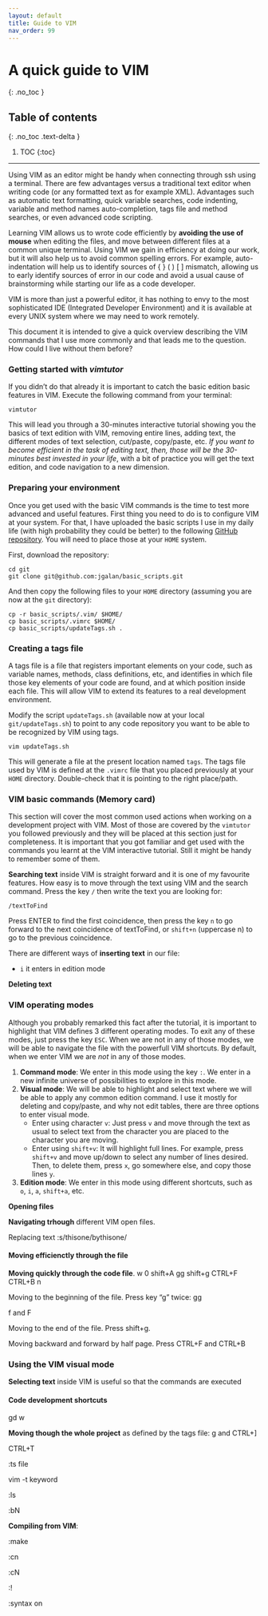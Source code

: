 ```yaml
---
layout: default
title: Guide to VIM
nav_order: 99
---
```


# A quick guide to VIM
{: .no_toc }

## Table of contents
{: .no_toc .text-delta }

1. TOC
{:toc}

---

Using VIM as an editor might be handy when connecting through ssh using a terminal. There are few advantages versus a traditional text editor when writing code (or any formatted text as for example XML). Advantages such as automatic text formatting, quick variable searches, code indenting, variable and method names auto-completion, tags file and method searches, or even advanced code scripting.

Learning VIM allows us to wrote code efficiently by **avoiding the use of mouse** when editing the files, and move between different files at a common unique terminal. Using VIM we gain in efficiency at doing our work, but it will also help us to avoid common spelling errors. For example, auto-indentation will help us to identify sources of { } ( ) [ ] mismatch, allowing us to early identify sources of error in our code and avoid a usual cause of brainstorming while starting our life as a code developer.

VIM is more than just a powerful editor, it has nothing to envy to the most sophisticated IDE (Integrated Developer Environment) and it is available at every UNIX system where we may need to work remotely.

This document it is intended to give a quick overview describing the VIM commands that I use more commonly and that leads me to the question. How could I live without them before?

### Getting started with *vimtutor*

If you didn’t do that already it is important to catch the basic edition basic features in VIM. Execute the following command from your terminal:

```
vimtutor
```

This will lead you through a 30-minutes interactive tutorial showing you the basics of text edition with VIM, removing entire lines, adding text, the different modes of text selection, cut/paste, copy/paste, etc. *If you want to become efficient in the task of editing text, then, those will be the 30-minutes best invested in your life*, with a bit of practice you will get the text edition, and code navigation to a new dimension.

### Preparing your environment

Once you get used with the basic VIM commands is the time to test more advanced and useful features. First thing you need to do is to configure VIM at your system. For that, I have uploaded the basic scripts I use in my daily life (with high probability they could be better) to the following [GitHub repository](https://github.com/jgalan/basic_scripts). You will need to place those at your `HOME` system.

First, download the repository:
```
cd git
git clone git@github.com:jgalan/basic_scripts.git
```

And then copy the following files to your `HOME` directory (assuming you are now at the `git` directory):

```
cp -r basic_scripts/.vim/ $HOME/
cp basic_scripts/.vimrc $HOME/
cp basic_scripts/updateTags.sh .
```

### Creating a tags file

A tags file is a file that registers important elements on your code, such as variable names, methods, class definitions, etc, and identifies in which file those key elements of your code are found, and at which position inside each file. This will allow VIM to extend its features to a real development environment.

Modify the script `updateTags.sh` (available now at your local `git/updateTags.sh`) to point to any code repository you want to be able to be recognized by VIM using tags.

```
vim updateTags.sh
```

This will generate a file at the present location named `tags`. The tags file used by VIM is defined at the `.vimrc` file that you placed previously at your `HOME` directory. Double-check that it is pointing to the right place/path.

### VIM basic commands (Memory card)

This section will cover the most common used actions when working on a development project with VIM. Most of those are covered by the `vimtutor` you followed previously and they will be placed at this section just for completeness. It is important that you got familiar and get used with the commands you learnt at the VIM interactive tutorial. Still it might be handy to remember some of them.
 
**Searching text** inside VIM is straight forward and it is one of my favourite features. How easy is to move through the text using VIM and the search command. Press the key `/` then write the text you are looking for:

```
/textToFind
```

Press ENTER to find the first coincidence, then press the key `n` to go forward to the next coincidence of textToFind, or `shift+n` (uppercase n) to go to the previous coincidence.

There are different ways of **inserting text** in our file:
 - `i` it enters in edition mode

**Deleting text** 

### VIM operating modes

Although you probably remarked this fact after the tutorial, it is important to highlight that VIM defines 3 different operating modes. To exit any of these modes, just press the key `ESC`. When we are not in any of those modes, we will be able to navigate the file with the powerfull VIM shortcuts. By default, when we enter VIM we are *not* in any of those modes.

 1. **Command mode**: We enter in this mode using the key `:`. We enter in a new infinite universe of possibilities to explore in this mode.
 2. **Visual mode**: We will be able to highlight and select text where we will be able to apply any common edition command. I use it mostly for deleting and copy/paste, and why not edit tables, there are three options to enter visual mode.
	- Enter using character `v`: Just press `v` and move through the text as usual to select text from the character you are placed to the character you are moving.
	- Enter using `shift+v`: It will highlight full lines. For example, press `shift+v` and move up/down to select any number of lines desired. Then, to delete them, press `x`, go somewhere else, and copy those lines `y`.
 3. **Edition mode**: We enter in this mode using different shortcuts, such as `o`, `i`, `a`, `shift+a`, etc.

**Opening files**

**Navigating trhough** different VIM open files.

Replacing text :s/thisone/bythisone/

#### Moving efficienctly through the file

**Moving quickly through the code file**.  w 0 shift+A gg shift+g CTRL+F CTRL+B n

Moving to the beginning of the file. Press key “g” twice: gg

f and F

Moving to the end of the file. Press shift+g.

Moving backward and forward by half page. Press CTRL+F and CTRL+B

### Using the VIM visual mode

**Selecting text** inside VIM is useful so that the commands are executed

#### Code development shortcuts

gd w

**Moving though the whole project** as defined by the tags file:
g and CTRL+]

CTRL+T

:ts file

vim -t keyword

:ls

:bN

**Compiling from VIM**:

:make

:cn

:cN

:!

:syntax on
